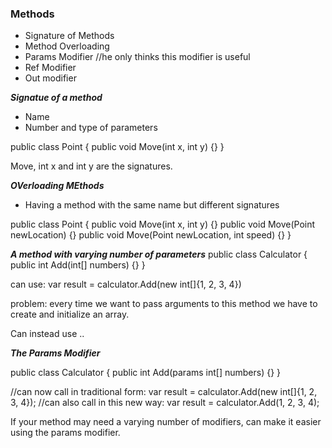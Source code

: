 ### Methods 

- Signature of Methods
- Method Overloading
- Params Modifier  //he only thinks this modifier is useful
- Ref Modifier
- Out modifier

***Signatue of a method***
- Name
- Number and type of parameters

public class Point
{
  public void Move(int x, int y) {} 
}

Move, int x and int y are the signatures.

***OVerloading MEthods***
- Having a method with the same name but different signatures

public class Point
{
  public void Move(int x, int y) {} 
  public void Move(Point newLocation) {}
  public void Move(Point newLocation, int speed) {}
}

***A method with varying number of parameters***
public class Calculator
{
  public int Add(int[] numbers) {}
}

can use:
var result = calculator.Add(new int[]{1, 2, 3, 4})

problem: every time we want to pass arguments to this method we have to create and initialize an array. 


Can instead use ..

***The Params Modifier***

public class Calculator
{
  public int Add(params int[] numbers) {}
}

//can now call in traditional form:
var result = calculator.Add(new int[]{1, 2, 3, 4});
//can also call in this new way: 
var result = calculator.Add(1, 2, 3, 4);


If your method may need a varying number of modifiers, can make it easier using the params modifier. 